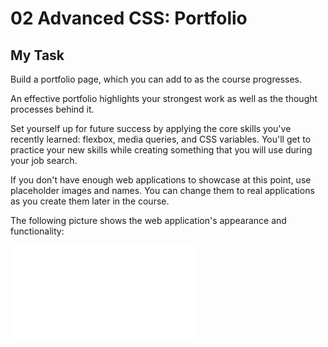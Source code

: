 # 02 Advanced CSS: Portfolio

## My Task

Build a portfolio page, which you can add to as the course progresses.

An effective portfolio highlights your strongest work as well as the thought processes behind it.

Set yourself up for future success by applying the core skills you've recently learned: flexbox, media queries, and CSS variables. You'll get to practice your new skills while creating something that you will use during your job search.

If you don't have enough web applications to showcase at this point, use placeholder images and names. You can change them to real applications as you create them later in the course.

The following picture shows the web application's appearance and functionality:

![portfolio demo](./assets/images/WebpageClip.pgn)
